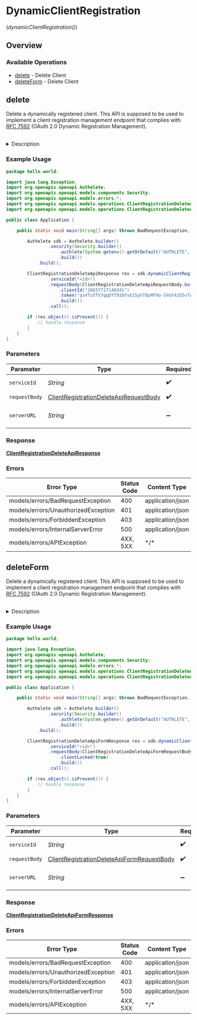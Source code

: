 # DynamicClientRegistration
(*dynamicClientRegistration()*)

## Overview

### Available Operations

* [delete](#delete) - Delete Client
* [deleteForm](#deleteform) - Delete Client

## delete

Delete a dynamically registered client. This API is supposed to be used to implement a client
registration management endpoint that complies with [RFC 7592](https://datatracker.ietf.org/doc/html/rfc7592)
(OAuth 2.0 Dynamic Registration Management).

<br>
<details>
<summary>Description</summary>

This API is supposed to be called from the within the implementation of the client registration
management endpoint of the authorization server. The authorization server implementation should
retrieve the value of `action` from the response and take the following steps according to the value.

**INTERNAL_SERVER_ERROR**

When the value of `action` is `INTERNAL_SERVER_ERROR`, it means that the API call from the authorization
server implementation was wrong or that an error occurred in Authlete.

In either case, from a viewpoint of the client or developer, it is an error on the server side.
Therefore, the authorization server implementation should generate a response with "500 Internal
Server Error"s and `application/json`.

The value of `responseContent` is a JSON string which describes the error, so it can be used as
the entity body of the response.

The following illustrates the response which the authorization server implementation should generate
and return to the client or developer.

```
HTTP/1.1 500 Internal Server Error
Content-Type: application/json
Cache-Control: no-store
Pragma: no-cache

{responseContent}
```

The endpoint implementation may return another different response to the client or developer since
"500 Internal Server Error" is not required by the specification.

**BAD_REQUEST**

When the value of `action` is `BAD_REQUEST`, it means that the request from the client or developer
was wrong.

The authorization server implementation should generate a response with "400 Bad Request" and `application/json`.

The value of `responseContent` is a JSON string which describes the error, so it can be used as
the entity body of the response.

The following illustrates the response which the authorization server implementation should generate
and return to the client or developer.

```
HTTP/1.1 400 Bad Request
Content-Type: application/json
Cache-Control: no-store
Pragma: no-cache

{responseContent}
```

**UNAUTHORIZED**

When the value of `action` is `UNAUTHORIZED`, it means that the registration access token used by
the client configuration request (RFC 7592) is invalid, or the client application which the token
is tied to does not exist any longer or is invalid.

The HTTP status of the response returned to the client application must be "401 Unauthorized" and
the content type must be `application/json`.

The value of `responseContent` is a JSON string which describes the error, so it can be used as
the entity body of the response.

The following illustrates the response which the endpoint implementation should generate and return
to the client application.

```
HTTP/1.1 401 Unauthorized
Content-Type: application/json
Cache-Control: no-store
Pragma: no-cache

{responseContent}
```

NOTE: The `UNAUTHORIZED` value was added in October, 2021. See the description of
`Service.unauthorizedOnClientConfigSupported` for details.

**DELETED**

When the value of `action` is `DELETED`, it means that the request from the client or developer is
valid.

The authorization server implementation should generate a response to the client or developer with
"204 No Content".

The following illustrates the response which the authorization server implementation should generate
and return to the client or developer.

```
HTTP/1.1 204 No Content
Cache-Control: no-store
Pragma: no-cache
```
</details>


### Example Usage

<!-- UsageSnippet language="java" operationID="client_registration_delete_api" method="post" path="/api/{serviceId}/client/registration/delete" -->
```java
package hello.world;

import java.lang.Exception;
import org.openapis.openapi.Authelete;
import org.openapis.openapi.models.components.Security;
import org.openapis.openapi.models.errors.*;
import org.openapis.openapi.models.operations.ClientRegistrationDeleteApiRequestBody;
import org.openapis.openapi.models.operations.ClientRegistrationDeleteApiResponse;

public class Application {

    public static void main(String[] args) throws BadRequestException, UnauthorizedException, ForbiddenException, InternalServerError, Exception {

        Authelete sdk = Authelete.builder()
                .security(Security.builder()
                    .authlete(System.getenv().getOrDefault("AUTHLETE", ""))
                    .build())
            .build();

        ClientRegistrationDeleteApiResponse res = sdk.dynamicClientRegistration().delete()
                .serviceId("<id>")
                .requestBody(ClientRegistrationDeleteApiRequestBody.builder()
                    .clientId("26837717140341")
                    .token("qs4Tu5TV7qqDYT93bFs6ISyhTByMF9o-54GY4JU5vTA")
                    .build())
                .call();

        if (res.object().isPresent()) {
            // handle response
        }
    }
}
```

### Parameters

| Parameter                                                                                                   | Type                                                                                                        | Required                                                                                                    | Description                                                                                                 |
| ----------------------------------------------------------------------------------------------------------- | ----------------------------------------------------------------------------------------------------------- | ----------------------------------------------------------------------------------------------------------- | ----------------------------------------------------------------------------------------------------------- |
| `serviceId`                                                                                                 | *String*                                                                                                    | :heavy_check_mark:                                                                                          | A service ID.                                                                                               |
| `requestBody`                                                                                               | [ClientRegistrationDeleteApiRequestBody](../../models/operations/ClientRegistrationDeleteApiRequestBody.md) | :heavy_check_mark:                                                                                          | N/A                                                                                                         |
| `serverURL`                                                                                                 | *String*                                                                                                    | :heavy_minus_sign:                                                                                          | An optional server URL to use.                                                                              |

### Response

**[ClientRegistrationDeleteApiResponse](../../models/operations/ClientRegistrationDeleteApiResponse.md)**

### Errors

| Error Type                          | Status Code                         | Content Type                        |
| ----------------------------------- | ----------------------------------- | ----------------------------------- |
| models/errors/BadRequestException   | 400                                 | application/json                    |
| models/errors/UnauthorizedException | 401                                 | application/json                    |
| models/errors/ForbiddenException    | 403                                 | application/json                    |
| models/errors/InternalServerError   | 500                                 | application/json                    |
| models/errors/APIException          | 4XX, 5XX                            | \*/\*                               |

## deleteForm

Delete a dynamically registered client. This API is supposed to be used to implement a client
registration management endpoint that complies with [RFC 7592](https://datatracker.ietf.org/doc/html/rfc7592)
(OAuth 2.0 Dynamic Registration Management).

<br>
<details>
<summary>Description</summary>

This API is supposed to be called from the within the implementation of the client registration
management endpoint of the authorization server. The authorization server implementation should
retrieve the value of `action` from the response and take the following steps according to the value.

**INTERNAL_SERVER_ERROR**

When the value of `action` is `INTERNAL_SERVER_ERROR`, it means that the API call from the authorization
server implementation was wrong or that an error occurred in Authlete.

In either case, from a viewpoint of the client or developer, it is an error on the server side.
Therefore, the authorization server implementation should generate a response with "500 Internal
Server Error"s and `application/json`.

The value of `responseContent` is a JSON string which describes the error, so it can be used as
the entity body of the response.

The following illustrates the response which the authorization server implementation should generate
and return to the client or developer.

```
HTTP/1.1 500 Internal Server Error
Content-Type: application/json
Cache-Control: no-store
Pragma: no-cache

{responseContent}
```

The endpoint implementation may return another different response to the client or developer since
"500 Internal Server Error" is not required by the specification.

**BAD_REQUEST**

When the value of `action` is `BAD_REQUEST`, it means that the request from the client or developer
was wrong.

The authorization server implementation should generate a response with "400 Bad Request" and `application/json`.

The value of `responseContent` is a JSON string which describes the error, so it can be used as
the entity body of the response.

The following illustrates the response which the authorization server implementation should generate
and return to the client or developer.

```
HTTP/1.1 400 Bad Request
Content-Type: application/json
Cache-Control: no-store
Pragma: no-cache

{responseContent}
```

**UNAUTHORIZED**

When the value of `action` is `UNAUTHORIZED`, it means that the registration access token used by
the client configuration request (RFC 7592) is invalid, or the client application which the token
is tied to does not exist any longer or is invalid.

The HTTP status of the response returned to the client application must be "401 Unauthorized" and
the content type must be `application/json`.

The value of `responseContent` is a JSON string which describes the error, so it can be used as
the entity body of the response.

The following illustrates the response which the endpoint implementation should generate and return
to the client application.

```
HTTP/1.1 401 Unauthorized
Content-Type: application/json
Cache-Control: no-store
Pragma: no-cache

{responseContent}
```

NOTE: The `UNAUTHORIZED` value was added in October, 2021. See the description of
`Service.unauthorizedOnClientConfigSupported` for details.

**DELETED**

When the value of `action` is `DELETED`, it means that the request from the client or developer is
valid.

The authorization server implementation should generate a response to the client or developer with
"204 No Content".

The following illustrates the response which the authorization server implementation should generate
and return to the client or developer.

```
HTTP/1.1 204 No Content
Cache-Control: no-store
Pragma: no-cache
```
</details>


### Example Usage

<!-- UsageSnippet language="java" operationID="client_registration_delete_api_form" method="post" path="/api/{serviceId}/client/registration/delete" -->
```java
package hello.world;

import java.lang.Exception;
import org.openapis.openapi.Authelete;
import org.openapis.openapi.models.components.Security;
import org.openapis.openapi.models.errors.*;
import org.openapis.openapi.models.operations.ClientRegistrationDeleteApiFormRequestBody;
import org.openapis.openapi.models.operations.ClientRegistrationDeleteApiFormResponse;

public class Application {

    public static void main(String[] args) throws BadRequestException, UnauthorizedException, ForbiddenException, InternalServerError, Exception {

        Authelete sdk = Authelete.builder()
                .security(Security.builder()
                    .authlete(System.getenv().getOrDefault("AUTHLETE", ""))
                    .build())
            .build();

        ClientRegistrationDeleteApiFormResponse res = sdk.dynamicClientRegistration().deleteForm()
                .serviceId("<id>")
                .requestBody(ClientRegistrationDeleteApiFormRequestBody.builder()
                    .clientLocked(true)
                    .build())
                .call();

        if (res.object().isPresent()) {
            // handle response
        }
    }
}
```

### Parameters

| Parameter                                                                                                           | Type                                                                                                                | Required                                                                                                            | Description                                                                                                         |
| ------------------------------------------------------------------------------------------------------------------- | ------------------------------------------------------------------------------------------------------------------- | ------------------------------------------------------------------------------------------------------------------- | ------------------------------------------------------------------------------------------------------------------- |
| `serviceId`                                                                                                         | *String*                                                                                                            | :heavy_check_mark:                                                                                                  | A service ID.                                                                                                       |
| `requestBody`                                                                                                       | [ClientRegistrationDeleteApiFormRequestBody](../../models/operations/ClientRegistrationDeleteApiFormRequestBody.md) | :heavy_check_mark:                                                                                                  | N/A                                                                                                                 |
| `serverURL`                                                                                                         | *String*                                                                                                            | :heavy_minus_sign:                                                                                                  | An optional server URL to use.                                                                                      |

### Response

**[ClientRegistrationDeleteApiFormResponse](../../models/operations/ClientRegistrationDeleteApiFormResponse.md)**

### Errors

| Error Type                          | Status Code                         | Content Type                        |
| ----------------------------------- | ----------------------------------- | ----------------------------------- |
| models/errors/BadRequestException   | 400                                 | application/json                    |
| models/errors/UnauthorizedException | 401                                 | application/json                    |
| models/errors/ForbiddenException    | 403                                 | application/json                    |
| models/errors/InternalServerError   | 500                                 | application/json                    |
| models/errors/APIException          | 4XX, 5XX                            | \*/\*                               |